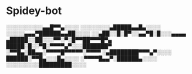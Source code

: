 # Spidey-bot

░░░░░░░░░░▄▄█▀▀▄░░░░
░░░░░░░░▄█████▄▄█▄░░░░
░░░░░▄▄▄▀██████▄▄██░░░░
░░▄██░░█░█▀░░▄▄▀█░█░░░▄▄▄▄
▄█████░░██░░░▀▀░▀░█▀▀██▀▀▀█▀▄
█████░█░░▀█░▀▀▀▀▄▀░░░███████▀
░▀▀█▄░██▄▄░▀▀▀▀█▀▀▀▀▀░▀▀▀▀
░▄████████▀▀▀▄▀░░░░
██████░▀▀█▄░░░█▄░░░░
░▀▀▀▀█▄▄▀░██████▄░░░░
░░░░░░░░░█████████░░░░
